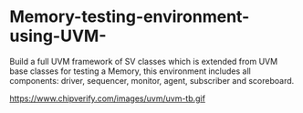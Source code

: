 # Memory-testing-environment-using-UVM-
Build a full UVM framework of SV classes which is extended from UVM base classes for testing a Memory, this environment includes all components: driver, sequencer, monitor, agent, subscriber and scoreboard.


https://www.chipverify.com/images/uvm/uvm-tb.gif
